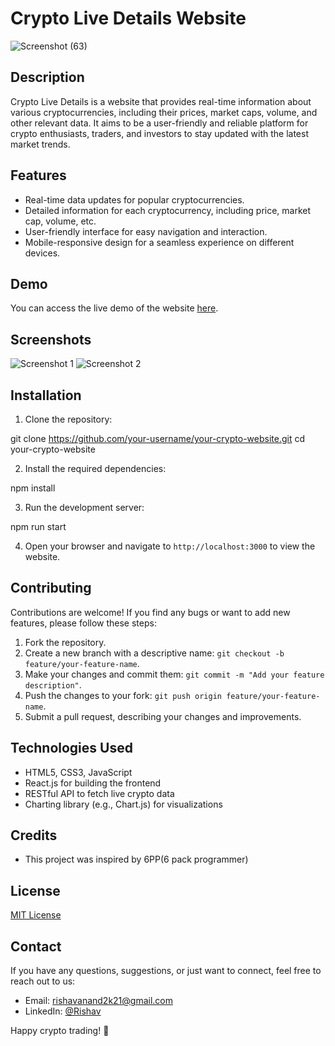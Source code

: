 
# Crypto Live Details Website
![Screenshot (63)](https://github.com/Rishav2k21/R-cryptoo/assets/98807848/d24ee984-fe30-4946-9f14-584f6fe746e6)


## Description

Crypto Live Details is a website that provides real-time information about various cryptocurrencies, including their prices, market caps, volume, and other relevant data. It aims to be a user-friendly and reliable platform for crypto enthusiasts, traders, and investors to stay updated with the latest market trends.

## Features

- Real-time data updates for popular cryptocurrencies.
- Detailed information for each cryptocurrency, including price, market cap, volume, etc.
- User-friendly interface for easy navigation and interaction.
- Mobile-responsive design for a seamless experience on different devices.

## Demo

You can access the live demo of the website [here](https://r-cryptoo.vercel.app/).

## Screenshots

![Screenshot 1](screenshot.png)
![Screenshot 2](screenshot2.png)

## Installation

1. Clone the repository:

git clone https://github.com/your-username/your-crypto-website.git
cd your-crypto-website



2. Install the required dependencies:

npm install



3. Run the development server:

npm run start



4. Open your browser and navigate to `http://localhost:3000` to view the website.

## Contributing

Contributions are welcome! If you find any bugs or want to add new features, please follow these steps:

1. Fork the repository.
2. Create a new branch with a descriptive name: `git checkout -b feature/your-feature-name`.
3. Make your changes and commit them: `git commit -m "Add your feature description"`.
4. Push the changes to your fork: `git push origin feature/your-feature-name`.
5. Submit a pull request, describing your changes and improvements.

## Technologies Used

- HTML5, CSS3, JavaScript
- React.js for building the frontend
- RESTful API to fetch live crypto data
- Charting library (e.g., Chart.js) for visualizations

## Credits

- This project was inspired by 6PP(6 pack programmer)

## License

[MIT License](LICENSE)

## Contact

If you have any questions, suggestions, or just want to connect, feel free to reach out to us:

- Email: rishavanand2k21@gmail.com
- LinkedIn: [@Rishav](https://www.linkedin.com/in/rishav-anand-20479b244/)

Happy crypto trading! 🚀
